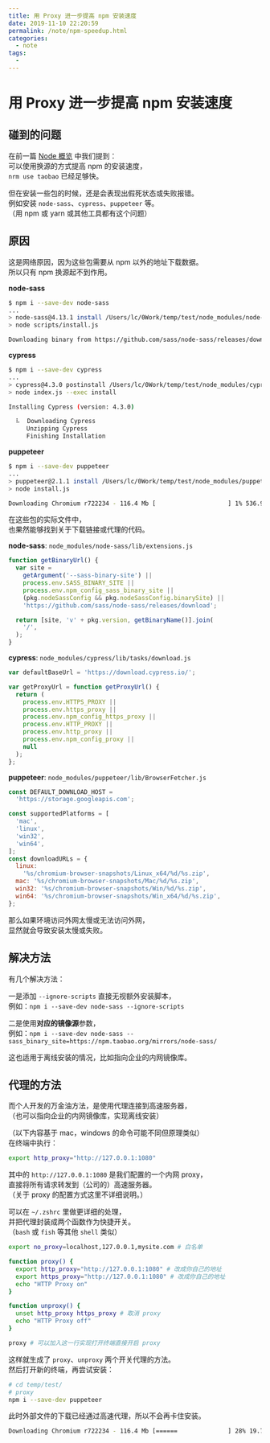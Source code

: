 ```yaml
---
title: 用 Proxy 进一步提高 npm 安装速度
date: 2019-11-10 22:20:59
permalink: /note/npm-speedup.html
categories:
  - note
tags:
  - 
---
```

# 用 Proxy 进一步提高 npm 安装速度

## 碰到的问题

在前一篇 [Node 概览](../../note/node/npm-overview.md) 中我们提到：  
可以使用换源的方式提高 npm 的安装速度，  
`nrm use taobao` 已经足够快。

但在安装一些包的时候，还是会表现出假死状态或失败报错。  
例如安装 `node-sass`、`cypress`、`puppeteer` 等。  
（用 npm 或 yarn 或其他工具都有这个问题）

## 原因

这是网络原因，因为这些包需要从 npm 以外的地址下载数据。  
所以只有 npm 换源起不到作用。

**node-sass**

```bash
$ npm i --save-dev node-sass
...
> node-sass@4.13.1 install /Users/lc/0Work/temp/test/node_modules/node-sass
> node scripts/install.js

Downloading binary from https://github.com/sass/node-sass/releases/download/v4.13.1/darwin-x64-79_binding.node
```

**cypress**

```bash
$ npm i --save-dev cypress
...
> cypress@4.3.0 postinstall /Users/lc/0Work/temp/test/node_modules/cypress
> node index.js --exec install

Installing Cypress (version: 4.3.0)

  ⠧  Downloading Cypress
     Unzipping Cypress
     Finishing Installation
```

**puppeteer**

```bash
$ npm i --save-dev puppeteer
...
> puppeteer@2.1.1 install /Users/lc/0Work/temp/test/node_modules/puppeteer
> node install.js

Downloading Chromium r722234 - 116.4 Mb [                    ] 1% 536.9s
```

在这些包的实际文件中，  
也果然能够找到关于下载链接或代理的代码。

**node-sass**: `node_modules/node-sass/lib/extensions.js`

```js
function getBinaryUrl() {
  var site =
    getArgument('--sass-binary-site') ||
    process.env.SASS_BINARY_SITE ||
    process.env.npm_config_sass_binary_site ||
    (pkg.nodeSassConfig && pkg.nodeSassConfig.binarySite) ||
    'https://github.com/sass/node-sass/releases/download';

  return [site, 'v' + pkg.version, getBinaryName()].join(
    '/',
  );
}
```

**cypress**: `node_modules/cypress/lib/tasks/download.js`

```js
var defaultBaseUrl = 'https://download.cypress.io/';

var getProxyUrl = function getProxyUrl() {
  return (
    process.env.HTTPS_PROXY ||
    process.env.https_proxy ||
    process.env.npm_config_https_proxy ||
    process.env.HTTP_PROXY ||
    process.env.http_proxy ||
    process.env.npm_config_proxy ||
    null
  );
};
```

**puppeteer**: `node_modules/puppeteer/lib/BrowserFetcher.js`

```js
const DEFAULT_DOWNLOAD_HOST =
  'https://storage.googleapis.com';

const supportedPlatforms = [
  'mac',
  'linux',
  'win32',
  'win64',
];
const downloadURLs = {
  linux:
    '%s/chromium-browser-snapshots/Linux_x64/%d/%s.zip',
  mac: '%s/chromium-browser-snapshots/Mac/%d/%s.zip',
  win32: '%s/chromium-browser-snapshots/Win/%d/%s.zip',
  win64: '%s/chromium-browser-snapshots/Win_x64/%d/%s.zip',
};
```

那么如果环境访问外网太慢或无法访问外网，  
显然就会导致安装太慢或失败。

## 解决方法

有几个解决方法：

一是添加 `--ignore-scripts` 直接无视额外安装脚本，  
例如：`npm i --save-dev node-sass --ignore-scripts`

二是使用**对应的镜像源**参数，  
例如：`npm i --save-dev node-sass --sass_binary_site=https://npm.taobao.org/mirrors/node-sass/`

这也适用于离线安装的情况，比如指向企业的内网镜像库。

## 代理的方法

而个人开发的万金油方法，是使用代理连接到高速服务器，  
（也可以指向企业的内网镜像库，实现离线安装）

（以下内容基于 mac，windows 的命令可能不同但原理类似）  
在终端中执行：

```bash
export http_proxy="http://127.0.0.1:1080"
```

其中的 `http://127.0.0.1:1080` 是我们配置的一个内网 proxy，  
直接将所有请求转发到（公司的）高速服务器。  
（关于 proxy 的配置方式这里不详细说明。）

可以在 `~/.zshrc` 里做更详细的处理，  
并把代理封装成两个函数作为快捷开关。  
（`bash` 或 `fish` 等其他 `shell` 类似）

```bash
export no_proxy=localhost,127.0.0.1,mysite.com # 白名单

function proxy() {
  export http_proxy="http://127.0.0.1:1080" # 改成你自己的地址
  export https_proxy="http://127.0.0.1:1080" # 改成你自己的地址
  echo "HTTP Proxy on"
}

function unproxy() {
  unset http_proxy https_proxy # 取消 proxy
  echo "HTTP Proxy off"
}

proxy # 可以加入这一行实现打开终端直接开启 proxy
```

这样就生成了 `proxy`、`unproxy` 两个开关代理的方法。  
然后打开新的终端，再尝试安装：

```bash
# cd temp/test/
# proxy
npm i --save-dev puppeteer
```

此时外部文件的下载已经通过高速代理，所以不会再卡住安装。

```bash
Downloading Chromium r722234 - 116.4 Mb [======              ] 28% 19.7s
```
